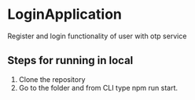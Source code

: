 # LoginApplication
Register and login functionality of user with otp service

## Steps for running in local
1. Clone the repository
2. Go to the folder and from CLI type npm run start.


